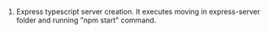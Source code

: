 1. Express typescript server creation. It executes moving in express-server folder and running "npm start" command.